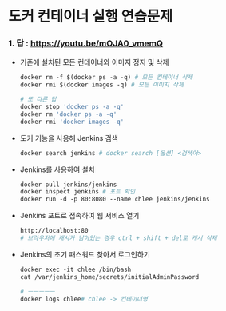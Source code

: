 # 도커 컨테이너 실행 연습문제

### 1. 답 : https://youtu.be/mOJA0_vmemQ

- 기존에 설치된 모든 컨테이너와 이미지 정지 및 삭제

  ```dockerfile
  docker rm -f $(docker ps -a -q) # 모든 컨테이너 삭제
  docker rmi $(docker images -q) # 모든 이미지 삭제
  ```

  ```dockerfile
  # 또 다른 답
  docker stop 'docker ps -a -q'
  docker rm 'docker ps -a -q'
  docker rmi 'docker images -q'
  ```

- 도커 기능을 사용해 Jenkins 검색

  ```dockerfile
  docker search jenkins # docker search [옵션] <검색어>
  ```

- Jenkins를 사용하여 설치

  ```dockerfile
  docker pull jenkins/jenkins
  docker inspect jenkins # 포트 확인
  docker run -d -p 80:8080 --name chlee jenkins/jenkins
  ```

- Jenkins 포트로 접속하여 웹 서비스 열기

  ```dockerfile
  http://localhost:80
  # 브라우저에 캐시가 남아있는 경우 ctrl + shift + del로 캐시 삭제
  ```

- Jenkins의 초기 패스워드 찾아서 로그인하기

  ```dockerfile
  docker exec -it chlee /bin/bash
  cat /var/jenkins_home/secrets/initialAdminPassword
  
  # ㅡㅡㅡㅡㅡ
  docker logs chlee# chlee -> 컨테이너명
  ```
  
  



